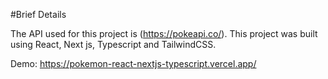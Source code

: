 #Brief Details

The API used for this project is (https://pokeapi.co/).
This project was built using React, Next js, Typescript and TailwindCSS.

Demo: https://pokemon-react-nextjs-typescript.vercel.app/




